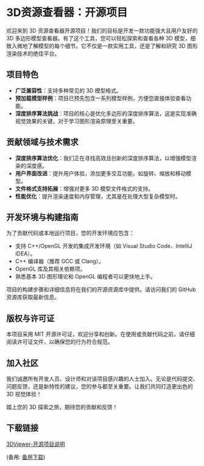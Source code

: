  # 3D资源查看器：开源项目

 欢迎来到 3D 资源查看器开源项目！我们的目标是开发一款功能强大且用户友好的 3D 多边形模型查看器。有了这个工具，您可以轻松探索和查看各种 3D 模型，细致入微地了解模型的每个细节。它不仅是一款实用工具，还是了解和研究 3D 图形渲染技术的绝佳平台。

 ## 项目特色

 - **广泛兼容性**：支持多种常见的 3D 模型格式。
 - **预加载模型样例**：项目已预先包含一系列模型样例，方便您直接体验查看功能。
 - **深度排序算法挑战**：项目的核心是优化多边形的深度排序算法，这是实现准确视觉效果的关键，对于学习图形渲染原理至关重要。

 ## 贡献领域与技术需求

 - **深度排序算法优化**：我们正在寻找高效且创新的深度排序算法，以增强模型渲染的深度感。
 - **用户界面改进**：提升用户体验，添加更多交互功能，如旋转、缩放和移动模型。
 - **文件格式支持拓展**：增强对更多 3D 模型文件格式的支持。
 - **性能优化**：提升渲染速度和内存管理，尤其是在处理大型复杂模型时。

 ## 开发环境与构建指南

 为了贡献代码或本地运行项目，您的开发环境应包含：

 - 支持 C++/OpenGL 开发的集成开发环境（如 Visual Studio Code、IntelliJ IDEA）。
 - C++ 编译器（推荐 GCC 或 Clang）。
 - OpenGL 库及其相关依赖项。
 - 熟悉基本 3D 图形理论和 OpenGL 编程者可以更快地上手。

 项目的构建步骤和详细信息将在我们的开源资源库中提供。请访问我们的 GitHub 资源库获取最新信息。

 ## 版权与许可证

 本项目采用 MIT 开源许可证，欢迎分享和创新。在使用或贡献代码之前，请仔细阅读许可证文件，以确保您的行为符合规范。

 ## 加入社区

 我们诚邀所有开发人员、设计师和对该项目感兴趣的人士加入。无论是代码提交、问题反馈，还是新特性的建议，您的参与都至关重要。让我们共同打造更出色的 3D 视觉体验！

 踏上您的 3D 探索之旅，期待您的贡献和反馈！

 ## 下载链接
 [3DViewer-开源项目说明](https://pan.quark.cn/s/e7212bb8392d) 

 (备用: [备用下载](https://pan.baidu.com/s/1XY8yRzZdj2E42DgBcKYSNw?pwd=1234))
